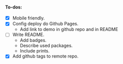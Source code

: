 #### To-dos:

- [x] Mobile friendly.
- [x] Config deploy do Github Pages.
  - Add link to demo in github repo and in README
- [ ] Write README.
  - Add badges.
  - Describe used packages.
  - Include prints.
- [x] Add  github tags to remote repo.
